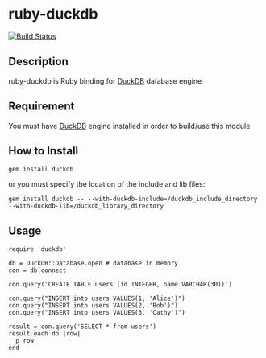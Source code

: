 # ruby-duckdb

[![Build Status](https://travis-ci.com/suketa/ruby-duckdb.svg?branch=master)](https://travis-ci.com/suketa/ruby-duckdb)

## Description

ruby-duckdb is Ruby binding for [DuckDB](http://www.duckdb.org) database engine

## Requirement

You must have [DuckDB](http://www.duckdb.org) engine installed in order to build/use this module.

## How to Install

```
gem install duckdb
```

or you must specify the location of the include and lib files:

```
gem install duckdb -- --with-duckdb-include=/duckdb_include_directory --with-duckdb-lib=/duckdb_library_directory
```

## Usage

```
require 'duckdb'

db = DuckDB::Database.open # database in memory
con = db.connect

con.query('CREATE TABLE users (id INTEGER, name VARCHAR(30))')

con.query("INSERT into users VALUES(1, 'Alice')")
con.query("INSERT into users VALUES(2, 'Bob')")
con.query("INSERT into users VALUES(3, 'Cathy')")

result = con.query('SELECT * from users')
result.each do |row|
  p row
end
```
